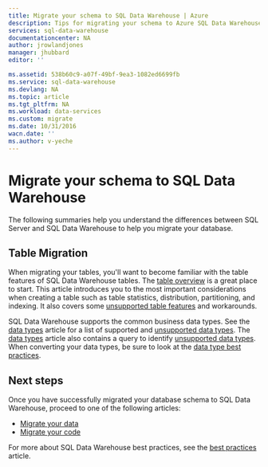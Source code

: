 ```yaml
---
title: Migrate your schema to SQL Data Warehouse | Azure
description: Tips for migrating your schema to Azure SQL Data Warehouse for developing solutions.
services: sql-data-warehouse
documentationcenter: NA
author: jrowlandjones
manager: jhubbard
editor: ''

ms.assetid: 538b60c9-a07f-49bf-9ea3-1082ed6699fb
ms.service: sql-data-warehouse
ms.devlang: NA
ms.topic: article
ms.tgt_pltfrm: NA
ms.workload: data-services
ms.custom: migrate
ms.date: 10/31/2016
wacn.date: ''
ms.author: v-yeche
---
```


# Migrate your schema to SQL Data Warehouse
The following summaries help you understand the differences between SQL Server and SQL Data Warehouse to help you migrate your database.

## Table Migration
When migrating your tables, you'll want to become familiar with the table features of SQL Data Warehouse tables.  The [table overview][table overview] is a great place to start.  This article introduces you to the most important considerations when creating a table such as table statistics, distribution, partitioning, and indexing.  It also covers some [unsupported table features][unsupported table features] and workarounds.

SQL Data Warehouse supports the common business data types.  See the [data types][data types] article for a list of supported and [unsupported data types][unsupported data types].  The [data types][data types] article also contains a query to identify [unsupported data types][unsupported data types].  When converting your data types, be sure to look at the [data type best practices][data type best practices].

## Next steps
Once you have successfully migrated your database schema to SQL Data Warehouse, proceed to one of the following articles:

* [Migrate your data][Migrate your data]
* [Migrate your code][Migrate your code]

For more about SQL Data Warehouse best practices, see the [best practices][best practices] article.

<!--Image references-->

<!--Article references-->
[Migrate your code]: ./sql-data-warehouse-migrate-code.md
[Migrate your data]: ./sql-data-warehouse-migrate-data.md
[best practices]: ./sql-data-warehouse-best-practices.md
[table overview]: ./sql-data-warehouse-tables-overview.md
[unsupported table features]: ./sql-data-warehouse-tables-overview.md#unsupported-table-features
[data types]: ./sql-data-warehouse-tables-data-types.md
[unsupported data types]: ./sql-data-warehouse-tables-data-types.md#unsupported-data-types
[data type best practices]: ./sql-data-warehouse-tables-data-types.md#data-type-best-practices

<!--MSDN references-->

<!--Other Web references-->
